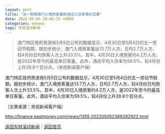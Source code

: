 ```yaml
---
layout: post
title: "五一假期澳门入境旅客量和酒店入住率增长显著"
date: 2022-05-05 20:46:33 +0800
categories: emnews
tags: 东财滚动新闻
---
```

> 澳门特区政府旅游局5月5日公布的数据显示，4月30日至5月4日的五一劳动节假期，据初步统计，澳门入境旅客量达13.7万人次，日均2.7万人次，较4月份日均旅客人次上升33.5%。其中，4月30日入境旅客约4.2万人次，是2022年至今的最高单日客量。此外，酒店平均入住率为59.5%，较4月份上升28.8个百分点。（央视新闻客户端）

<p>澳门特区政府旅游局5月5日公布的数据显示，4月30日至5月4日的五一劳动节假期，据初步统计，澳门入境旅客量达13.7万人次，日均2.7万人次，较4月份日均旅客人次上升33.5%。其中，4月30日入境旅客约4.2万人次，是2022年至今的最高单日客量。此外，酒店平均入住率为59.5%，较4月份上升28.8个百分点。</p><p class="em_media">（文章来源：央视新闻客户端）</p>

<http://finance.eastmoney.com/news/1355,202205052369282922.html>

[返回东财滚动新闻](//finews.withounder.com/emnews/)｜[返回首页](//finews.withounder.com/)